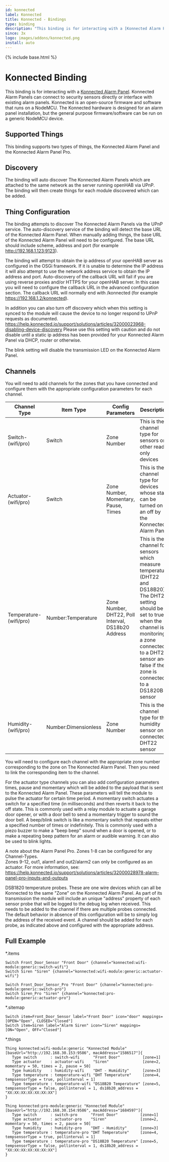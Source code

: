```yaml
---
id: konnected
label: Konnected
title: Konnected - Bindings
type: binding
description: "This binding is for interacting with a [Konnected Alarm Panel](https://konnected.io/)."
since: 3x
logo: images/addons/konnected.png
install: auto
---
```


<!-- Attention authors: Do not edit directly. Please add your changes to the appropriate source repository -->

{% include base.html %}

# Konnected Binding

This binding is for interacting with a [Konnected Alarm Panel](https://konnected.io/). 
Konnected Alarm Panels can connect to security sensors directly or interface with existing alarm panels. 
Konnected is an open-source firmware and software that runs on a NodeMCU. 
The Konnected hardware is designed for an alarm panel installation, but the general purpose firmware/software can be run on a generic NodeMCU device.

## Supported Things

This binding supports two types of things, the Konnected Alarm Panel and the Konnected Alarm Panel Pro.

## Discovery

The binding will auto discover The Konnected Alarm Panels which are attached to the same network as the server running openHAB via UPnP.
The binding will then create things for each module discovered which can be added.

## Thing Configuration

The binding attempts to discover The Konnected Alarm Panels via the UPnP service. 
The auto-discovery service of the binding will detect the base URL of the Konnected Alarm Panel. 
When manually adding things, the base URL of the Konnected Alarm Panel will need to be configured. 
The base URL should include scheme, address and port (for example http://192.168.1.123:9123).

The binding will attempt to obtain the ip address of your openHAB server as configured in the OSGi framework.
If it is unable to determine the IP address it will also attempt to use the network address service to obtain the IP address and port.
Auto-discovery of the callback URL will fail if you are using reverse proxies and/or HTTPS for your openHAB server. 
In this case you will need to configure the callback URL in the advanced configuration section. 
The callback URL will normally end with /konnected (for example https://192.168.1.2/konnected).

In addition you can also turn off discovery which when this setting is synced to the module will cause the device to no longer respond to UPnP requests as documented.
https://help.konnected.io/support/solutions/articles/32000023968-disabling-device-discovery
Please use this setting with caution and do not disable until a static ip address has been provided for your Konnected Alarm Panel via DHCP, router or otherwise.

The blink setting will disable the transmission LED on the Konnected Alarm Panel.


## Channels

You will need to add channels for the zones that you have connected and configure them with the appropriate configuration parameters for each channel.

| Channel Type | Item Type            | Config Parameters                                  | Description                                                                                                                                                                                                                                     |
|--------------|----------------------|----------------------------------------------------|-------------------------------------------------------------------------------------------------------------------------------------------------------------------------------------------------------------------------------------------------|
| Switch-(wifi/pro)       | Switch               | Zone Number                                        | This is the channel type for sensors or other read only devices                                                                                                                                                                                 |
| Actuator-(wifi/pro)    | Switch               | Zone Number, Momentary, Pause, Times               | This is the channel type for devices whose state can be turned on an off by the Konnected Alarm Panel                                                                                                                                           |
| Temperature-(wifi/pro)  | Number:Temperature   | Zone Number, DHT22, Poll Interval, DS18b20 Address | This is the channel for sensors which measure temperature (DHT22 and DS18B20). The DHT22 setting should be set to true when the channel is monitoring a zone connected to a DHT22 sensor and false if the zone is connected to a DS1820B sensor |
| Humidity-(wifi/pro)    | Number:Dimensionless | Zone Number                                        | This is the channel type for the humidity sensor on a connected DHT22 sensor                                                                                                                                                                    |

You will need to configure each channel with the appropriate zone number corresponding to the zone on The Konnected Alarm Panel.
Then you need to link the corresponding item to the channel.

For the actuator type channels you can also add configuration parameters times, pause and momentary which will be added to the payload that is sent to the Konnected Alarm Panel.
These parameters will tell the module to pulse the actuator for certain time period.
A momentary switch actuates a switch for a specified time (in milliseconds) and then reverts it back to the off state.
This is commonly used with a relay module to actuate a garage door opener, or with a door bell to send a momentary trigger to sound the door bell.
A beep/blink switch is like a momentary switch that repeats either a specified number of times or indefinitely.
This is commonly used with a piezo buzzer to make a "beep beep" sound when a door is opened, or to make a repeating beep pattern for an alarm or audible warning.
It can also be used to blink lights.

A note about the Alarm Panel Pro.
Zones 1-8 can be configured for any Channel-Types.  
Zones 9-12, out1, alarm1 and out2/alarm2 can only be configured as an actuator.
For more information, see: https://help.konnected.io/support/solutions/articles/32000028978-alarm-panel-pro-inputs-and-outputs 

DSB1820 temperature probes.
These are one wire devices which can all be Konnected to the same "Zone" on the Konnected Alarm Panel.
As part of its transmission  the module will include an unique "address" property of each sensor probe that will be logged to the debug log when received.
This needs to be added to the channel if there are multiple probes connected.
The default behavior in absence of this configuration will be to simply log the address of the received event.
A channel should be added for each probe, as indicated above and configured with the appropriate address.


## Full Example

*.items

```
Switch Front_Door_Sensor "Front Door" {channel="konnected:wifi-module:generic:switch-wifi"}
Switch Siren "Siren" {channel="konnected:wifi-module:generic:actuator-wifi"}

Switch Front_Door_Sensor_Pro "Front Door" {channel="konnected:pro-module:generic:switch-pro"}
Switch Siren_Pro "Siren" {channel="konnected:pro-module:generic:actuator-pro"}
```

*.sitemap

```
Switch item=Front_Door_Sensor label="Front Door" icon="door" mappings=[OPEN="Open", CLOSED="Closed"]
Switch item=Siren label="Alarm Siren" icon="Siren" mappings=[ON="Open", OFF="Closed"]
```

*.things

```
Thing konnected:wifi-module:generic "Konnected Module" [baseUrl="http://192.168.30.153:9586", macAddress="1586517"]{
   Type switch      : switch-wifi      "Front Door"          [zone=1]
   Type actuator    : actuator-wifi    "Siren"               [zone=2, momentary = 50, times = 2, pause = 50]
   Type humidity    : humidity-wifi    "DHT - Humidity"      [zone=3]
   Type temperature : temperature-wifi "DHT Temperature"     [zone=4, tempsensorType = true, pollinterval = 1]
   Type temperature : temperature-wifi "DS18B20 Temperature" [zone=5, tempsensorType = false, pollinterval = 1, ds18b20_address = "XX:XX:XX:XX:XX:XX:XX"]
}

Thing konnected:pro-module:generic "Konnected Module" [baseUrl="http://192.168.30.154:9586", macAddress="1684597"]{
   Type switch      : switch-pro      "Front Door"          [zone=1]
   Type actuator    : actuator-pro    "Siren"               [zone=2, momentary = 50, times = 2, pause = 50]
   Type humidity    : humidity-pro    "DHT - Humidity"      [zone=3]
   Type temperature : temperature-pro "DHT Temperature"     [zone=4, tempsensorType = true, pollinterval = 1]
   Type temperature : temperature-pro "DS18B20 Temperature" [zone=5, tempsensorType = false, pollinterval = 1, ds18b20_address = "XX:XX:XX:XX:XX:XX:XX"]
}
```

